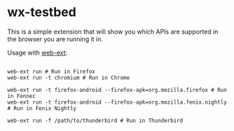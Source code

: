 wx-testbed
==========

This is a simple extension that will show you which APIs are supported in the browser you are running it in.

Usage with [web-ext](https://github.com/mozilla/web-ext):

```shell

web-ext run # Run in Firefox
web-ext run -t chromium # Run in Chrome

web-ext run -t firefox-android --firefox-apk=org.mozilla.firefox # Run in Fennec
web-ext run -t firefox-android --firefox-apk=org.mozilla.fenix.nightly # Run in Fenix Nightly

web-ext run -f /path/to/thunderbird # Run in Thunderbird
```
